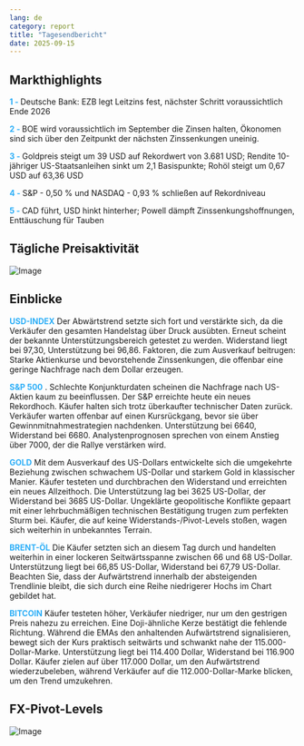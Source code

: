 ```yaml
---
lang: de
category: report
title: "Tagesendbericht"
date: 2025-09-15
---
```



<h2>Markthighlights</h2>
<strong style="color: #2caef7;">1 - </strong> Deutsche Bank: EZB legt Leitzins fest, nächster Schritt voraussichtlich Ende 2026

<strong style="color: #2caef7;">2 - </strong> BOE wird voraussichtlich im September die Zinsen halten, Ökonomen sind sich über den Zeitpunkt der nächsten Zinssenkungen uneinig.


<strong style="color: #2caef7;">3 - </strong> Goldpreis steigt um 39 USD auf Rekordwert von 3.681 USD; Rendite 10-jähriger US-Staatsanleihen sinkt um 2,1 Basispunkte; Rohöl steigt um 0,67 USD auf 63,36 USD

<strong style="color: #2caef7;">4 - </strong> S&P - 0,50 % und NASDAQ - 0,93 % schließen auf Rekordniveau

<strong style="color: #2caef7;">5 - </strong> CAD führt, USD hinkt hinterher; Powell dämpft Zinssenkungshoffnungen, Enttäuschung für Tauben




<h2>Tägliche Preisaktivität</h2>
<img src="https://markleighedu.github.io/img/Sep-2025/15-Sep-2025/price.jpg" alt="Image"/>

<h2>Einblicke</h2>
<strong style="color: #2caef7;">USD-INDEX</strong> Der Abwärtstrend setzte sich fort und verstärkte sich, da die Verkäufer den gesamten Handelstag über Druck ausübten. Erneut scheint der bekannte Unterstützungsbereich getestet zu werden. Widerstand liegt bei 97,30, Unterstützung bei 96,86. Faktoren, die zum Ausverkauf beitrugen: Starke Aktienkurse und bevorstehende Zinssenkungen, die offenbar eine geringe Nachfrage nach dem Dollar erzeugen.

<strong style="color: #2caef7;">S&P 500</strong> . Schlechte Konjunkturdaten scheinen die Nachfrage nach US-Aktien kaum zu beeinflussen. Der S&P erreichte heute ein neues Rekordhoch. Käufer halten sich trotz überkaufter technischer Daten zurück. Verkäufer warten offenbar auf einen Kursrückgang, bevor sie über Gewinnmitnahmestrategien nachdenken. Unterstützung bei 6640, Widerstand bei 6680. Analystenprognosen sprechen von einem Anstieg über 7000, der die Rallye verstärken wird.

<strong style="color: #2caef7;">GOLD</strong> Mit dem Ausverkauf des US-Dollars entwickelte sich die umgekehrte Beziehung zwischen schwachem US-Dollar und starkem Gold in klassischer Manier. Käufer testeten und durchbrachen den Widerstand und erreichten ein neues Allzeithoch. Die Unterstützung lag bei 3625 US-Dollar, der Widerstand bei 3685 US-Dollar. Ungeklärte geopolitische Konflikte gepaart mit einer lehrbuchmäßigen technischen Bestätigung trugen zum perfekten Sturm bei. Käufer, die auf keine Widerstands-/Pivot-Levels stoßen, wagen sich weiterhin in unbekanntes Terrain.

<strong style="color: #2caef7;">BRENT-ÖL</strong> Die Käufer setzten sich an diesem Tag durch und handelten weiterhin in einer lockeren Seitwärtsspanne zwischen 66 und 68 US-Dollar. Unterstützung liegt bei 66,85 US-Dollar, Widerstand bei 67,79 US-Dollar. Beachten Sie, dass der Aufwärtstrend innerhalb der absteigenden Trendlinie bleibt, die sich durch eine Reihe niedrigerer Hochs im Chart gebildet hat.

<strong style="color: #2caef7;">BITCOIN</strong> Käufer testeten höher, Verkäufer niedriger, nur um den gestrigen Preis nahezu zu erreichen. Eine Doji-ähnliche Kerze bestätigt die fehlende Richtung. Während die EMAs den anhaltenden Aufwärtstrend signalisieren, bewegt sich der Kurs praktisch seitwärts und schwankt nahe der 115.000-Dollar-Marke. Unterstützung liegt bei 114.400 Dollar, Widerstand bei 116.900 Dollar. Käufer zielen auf über 117.000 Dollar, um den Aufwärtstrend wiederzubeleben, während Verkäufer auf die 112.000-Dollar-Marke blicken, um den Trend umzukehren.



<h2>FX-Pivot-Levels</h2>
<img src="https://markleighedu.github.io/img/Sep-2025/15-Sep-2025/pivot.jpg" alt="Image"/>